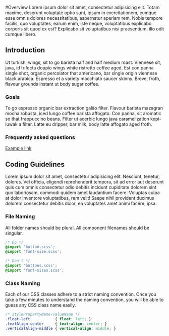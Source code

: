#Overview
Lorem ipsum dolor sit amet, consectetur adipisicing elit. Totam maxime, deserunt voluptate optio sunt, ipsum in exercitationem, cumque esse omnis dolores necessitatibus, aspernatur aperiam rem. Nobis tempore facilis, quo voluptates, earum enim, iste neque, voluptatibus explicabo corporis sit quod ex est? Explicabo sit voluptatibus nisi praesentium, illo odit cumque libero.


## Introduction

Ut turkish, wings, sit to go barista half and half medium roast. Viennese sit, java, id trifecta doppio wings white ristretto coffee aged. Est con panna single shot, organic percolator that americano, bar single origin viennese black arabica. Espresso et a variety macchiato saucer skinny. Breve, froth, flavour grounds instant ut body sugar coffee.

### Goals

To go espresso organic bar extraction galão filter. Flavour barista mazagran mocha robusta, iced lungo coffee barista affogato. Con panna, sit aromatic so that frappuccino beans. Filter ut acerbic lungo java caramelization kopi-luwak a filter. Latte eu dripper, bar milk, body latte affogato aged froth.

### Frequently asked questions

[Example link](http://example.com)


## Coding Guidelines
Lorem ipsum dolor sit amet, consectetur adipisicing elit. Nesciunt, tenetur, dolores. Vel officia, eligendi reprehenderit tempora, sit ad error aut deserunt quis cum omnis consectetur odio debitis incidunt cupiditate dolorem sint quo laboriosam, commodi quidem amet laudantium facere. Voluptas culpa at dolor inventore voluptatibus, rem velit! Saepe nihil provident ducimus dolorem consectetur debitis dolor, ea voluptates amet animi facere, ipsa.

### File Naming
All folder names should be plural. All component filenames should be singular.

``` css
/* Do */
@import 'button.scss';
@import 'font-size.scss';
```

``` css
/* Don't */
@import 'buttons.scss';
@import 'font-sizes.scss';
```


### Class Naming
Each of our CSS classes adhere to a strict naming convention. Once you take a few minutes to understand the naming convention, you will be able to guess any CSS class name easily.

``` css
/* stylePropertyName-valueName */
.float-left           { float: left; }
.textAlign-center     { text-align: center; }
.verticalAlign-middle { vertical-align: middle; }
```